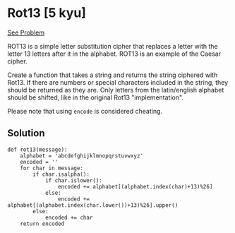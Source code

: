 # Rot13 [5 kyu]

[See Problem](https://www.codewars.com/kata/530e15517bc88ac656000716)

ROT13 is a simple letter substitution cipher that replaces a letter with the letter 13 letters after it in the alphabet. ROT13 is an example of the Caesar cipher.

Create a function that takes a string and returns the string ciphered with Rot13. If there are numbers or special characters included in the string, they should be returned as they are. Only letters from the latin/english alphabet should be shifted, like in the original Rot13 "implementation".

Please note that using `encode` is considered cheating.

## Solution 

```
def rot13(message):
    alphabet = 'abcdefghijklmnopqrstuvwxyz'
    encoded = ''
    for char in message:
        if char.isalpha():
            if char.islower():
                encoded += alphabet[(alphabet.index(char)+13)%26]
            else:
                encoded += alphabet[(alphabet.index(char.lower())+13)%26].upper()
        else:
            encoded += char
    return encoded
```